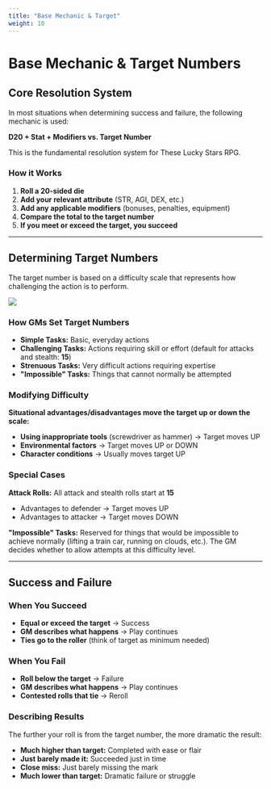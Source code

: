 ```yaml
---
title: "Base Mechanic & Target"
weight: 10
---
```


# Base Mechanic & Target Numbers

## Core Resolution System

In most situations when determining success and failure, the following mechanic is used:

**D20 + Stat + Modifiers vs. Target Number**

This is the fundamental resolution system for These Lucky Stars RPG.

### How it Works

1. **Roll a 20-sided die**
2. **Add your relevant attribute** (STR, AGI, DEX, etc.)
3. **Add any applicable modifiers** (bonuses, penalties, equipment)
4. **Compare the total to the target number**
5. **If you meet or exceed the target, you succeed**

---

## Determining Target Numbers

The target number is based on a difficulty scale that represents how challenging the action is to perform.

![ ](/difficulty-scale.png)


### How GMs Set Target Numbers

- **Simple Tasks:** Basic, everyday actions
- **Challenging Tasks:** Actions requiring skill or effort (default for attacks and stealth: **15**)
- **Strenuous Tasks:** Very difficult actions requiring expertise
- **"Impossible" Tasks:** Things that cannot normally be attempted

### Modifying Difficulty

**Situational advantages/disadvantages move the target up or down the scale:**

- **Using inappropriate tools** (screwdriver as hammer) → Target moves UP
- **Environmental factors** → Target moves UP or DOWN
- **Character conditions** → Usually moves target UP

### Special Cases

**Attack Rolls:** All attack and stealth rolls start at **15**
- Advantages to defender → Target moves UP
- Advantages to attacker → Target moves DOWN

**"Impossible" Tasks:** Reserved for things that would be impossible to achieve normally (lifting a train car, running on clouds, etc.). The GM decides whether to allow attempts at this difficulty level.

---

## Success and Failure

### When You Succeed
- **Equal or exceed the target** → Success
- **GM describes what happens** → Play continues
- **Ties go to the roller** (think of target as minimum needed)

### When You Fail
- **Roll below the target** → Failure
- **GM describes what happens** → Play continues
- **Contested rolls that tie** → Reroll

### Describing Results

The further your roll is from the target number, the more dramatic the result:

- **Much higher than target:** Completed with ease or flair
- **Just barely made it:** Succeeded just in time
- **Close miss:** Just barely missing the mark
- **Much lower than target:** Dramatic failure or struggle